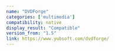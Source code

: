 ```yaml
---
name: "DVDForge"
categories: ['multimedia']
compatibility: native
display_result: "Compatible"
version_from: "1.5"
link: https://www.yubsoft.com/dvdforge/
---
```

